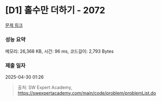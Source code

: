 # [D1] 홀수만 더하기 - 2072 

[문제 링크](https://swexpertacademy.com/main/code/problem/problemDetail.do?contestProbId=AV5QSEhaA5sDFAUq) 

### 성능 요약

메모리: 26,368 KB, 시간: 96 ms, 코드길이: 2,793 Bytes

### 제출 일자

2025-04-30 01:26



> 출처: SW Expert Academy, https://swexpertacademy.com/main/code/problem/problemList.do